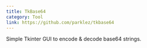 ```yaml
---
title: TkBase64
category: Tool
link: https://github.com/parklez/tkbase64
---
```

Simple Tkinter GUI to encode & decode base64 strings.